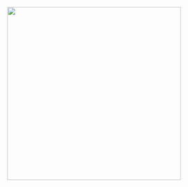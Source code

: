 <img style="min-width:  400px !important;" 
    src="https://upload.wikimedia.org/wikipedia/commons/thumb/a/a7/React-icon.svg/220px-React-icon.svg.png" 
    min-width="400px" 
    max-width="400px" 
    width="400px" 
    align="center">
